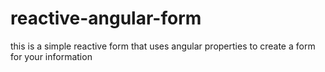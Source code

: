 # reactive-angular-form
this is a simple reactive form that uses angular properties to create a form for your information
